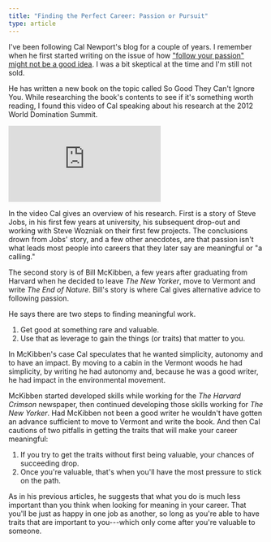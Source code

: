 ```yaml
---
title: "Finding the Perfect Career: Passion or Pursuit"
type: article
---
```


I've been following Cal Newport's blog for a couple of years. I remember when he first started writing on the issue of how ["follow your passion" might not be a good idea](http://calnewport.com/blog/2010/09/10/the-danger-of-the-dream-job-delusion/). I was a bit skeptical at the time and I'm still not sold.

He has written a new book on the topic called So Good They Can't Ignore You. While researching the book's contents to see if it's something worth reading, I found this video of Cal speaking about his research at the 2012 World Domination Summit.

<div class="video-wrapper">
  <iframe src="https://player.vimeo.com/video/48041227?byline=0&portrait=0" frameborder="0" webkitallowfullscreen mozallowfullscreen allowfullscreen></iframe>
</div>

In the video Cal gives an overview of his research. First is a story of Steve Jobs, in his first few years at university, his subsequent drop-out and working with Steve Wozniak on their first few projects. The conclusions drown from Jobs' story, and a few other anecdotes, are that passion isn't what leads most people into careers that they later say are meaningful or "a calling."

The second story is of Bill McKibben, a few years after graduating from Harvard when he decided to leave *The New Yorker*, move to Vermont and write *The End of Nature*. Bill's story is where Cal gives alternative advice to following passion.

He says there are two steps to finding meaningful work.

1. Get good at something rare and valuable.
2. Use that as leverage to gain the things (or traits) that matter to you.

In McKibben's case Cal speculates that he wanted simplicity, autonomy and to have an impact. By moving to a cabin in the Vermont woods he had simplicity, by writing he had autonomy and, because he was a good writer, he had impact in the environmental movement.

McKibben started developed skills while working for the *The Harvard Crimson* newspaper, then continued developing those skills working for *The New Yorker*. Had McKibben not been a good writer he wouldn't have gotten an advance sufficient to move to Vermont and write the book. And then Cal cautions of two pitfalls in getting the traits that will make your career meaningful:

1. If you try to get the traits without first being valuable, your chances of succeeding drop.
2. Once you're valuable, that's when you'll have the most pressure to stick on the path.

As in his previous articles, he suggests that what you do is much less important than you think when looking for meaning in your career. That you'll be just as happy in one job as another, so long as you're able to have traits that are important to you---which only come after you're valuable to someone.
